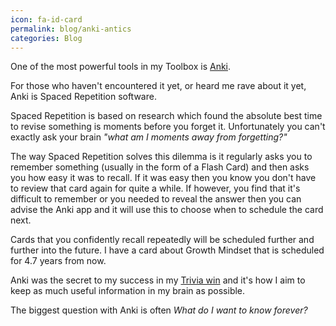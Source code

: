 ```yaml
---
icon: fa-id-card
permalink: blog/anki-antics
categories: Blog
---
```


One of the most powerful tools in my Toolbox is [Anki](<https://en.wikipedia.org/wiki/Anki_(software)>).

For those who haven't encountered it yet, or heard me rave about it yet, Anki is Spaced Repetition software.

Spaced Repetition is based on research which found the absolute best time to revise something is moments before you forget it. Unfortunately you can't exactly ask your brain _"what am I moments away from forgetting?"_

The way Spaced Repetition solves this dilemma is it regularly asks you to remember something (usually in the form of a Flash Card) and then asks you how easy it was to recall. If it was easy then you know you don't have to review that card again for quite a while. If however, you find that it's difficult to remember or you needed to reveal the answer then you can advise the Anki app and it will use this to choose when to schedule the card next.

Cards that you confidently recall repeatedly will be scheduled further and further into the future. I have a card about Growth Mindset that is scheduled for 4.7 years from now.

Anki was the secret to my success in my [Trivia win](https://nickwolf.com.au/blog/trivial-for-some) and it's how I aim to keep as much useful information in my brain as possible.

The biggest question with Anki is often _What do I want to know forever?_
